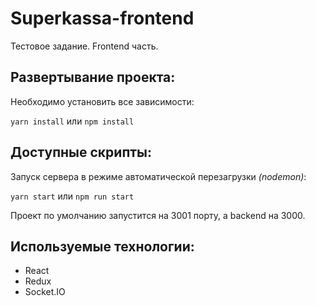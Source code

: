 # Superkassa-frontend

Тестовое задание. Frontend часть. 

## Развертывание проекта:

Необходимо установить все зависимости:

`yarn install` или `npm install`

## Доступные скрипты:
Запуск сервера в режиме автоматической перезагрузки *(nodemon)*:

`yarn start`
или 
`npm run start`

Проект по умолчанию запустится на 3001 порту, а backend на 3000. 

## Используемые технологии:

- React
- Redux
- Socket.IO